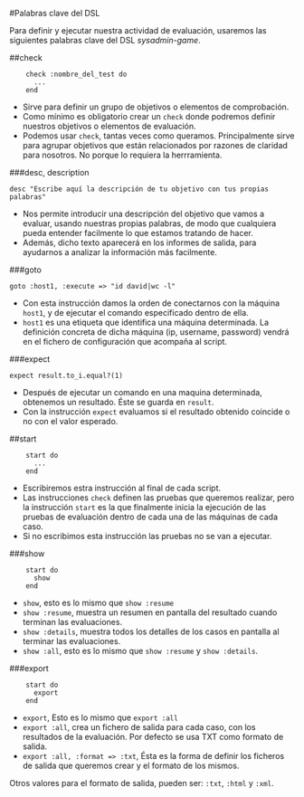 
#Palabras clave del DSL

Para definir y ejecutar nuestra actividad de evaluación, usaremos
las siguientes palabras clave del DSL *sysadmin-game*.

##check

```
    check :nombre_del_test do 
      ... 
    end
```

* Sirve para definir un grupo de objetivos o elementos de comprobación.
* Como mínimo es obligatorio crear un `check` donde podremos definir nuestros
objetivos o elementos de evaluación.
* Podemos usar `check`, tantas veces como queramos. Principalmente sirve
para agrupar objetivos que están relacionados por razones de claridad para nosotros.
No porque lo requiera la herrramienta.

###desc, description

`desc "Escribe aquí la descripción de tu objetivo con tus propias palabras"`

* Nos permite introducir una descripción del objetivo que vamos a evaluar,
usando nuestras propias palabras, de modo que cualquiera pueda entender
facilmente lo que estamos tratando de hacer.
* Además, dicho texto aparecerá en los informes de salida, para ayudarnos
a analizar la información más facilmente.

###goto

`goto :host1, :execute => "id david|wc -l"`

* Con esta instrucción damos la orden de conectarnos con la máquina `host1`,
y de ejecutar el comando especificado dentro de ella.
* `host1` es una etiqueta que identifica una máquina determinada. La definición
concreta de dicha máquina (ip, username, password) vendrá en el fichero
de configuración que acompaña al script.

###expect

`expect result.to_i.equal?(1)`

* Después de ejecutar un comando en una maquina determinada, obtenemos un resultado.
Éste se guarda en `result`.
* Con la instrucción `expect` evaluamos si el resultado obtenido coincide o no con el valor
esperado.

##start

```
    start do
      ...
    end
```

* Escribiremos estra instrucción al final de cada script.
* Las instrucciones `check` definen las pruebas que queremos realizar, pero la instrucción
`start` es la que finalmente inicia la ejecución de las pruebas de evaluación 
dentro de cada una de las máquinas de cada caso.
* Si no escribimos esta instrucción las pruebas no se van a ejecutar.

###show

```
    start do
      show
    end
```

* `show`, esto es lo mismo que `show :resume`
* `show :resume`, muestra un resumen en pantalla del resultado cuando terminan las evaluaciones.
* `show :details`, muestra todos los detalles de los casos en pantalla al terminar las evaluaciones.
* `show :all`, esto es lo mismo que `show :resume` y `show :details`.

###export

```
    start do
      export
    end
```

* `export`, Esto es lo mismo que `export :all`
* `export :all`, crea un fichero de salida para cada caso, con los resultados 
de la evaluación. Por defecto se usa TXT como formato de salida.
* `export :all, :format => :txt`, Ésta es la forma de definir los ficheros de salida
que queremos crear y el formato de los mismos.

Otros valores para el formato de salida, pueden ser: `:txt`, `:html` y `:xml`.

